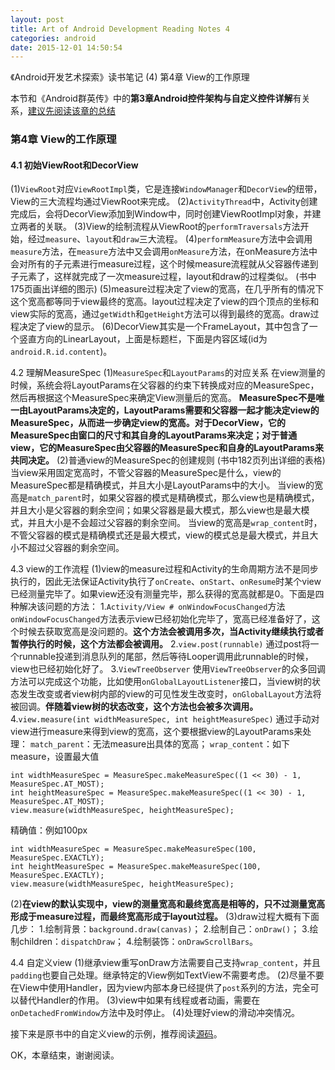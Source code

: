 ```yaml
---
layout: post
title: Art of Android Development Reading Notes 4
categories: android
date: 2015-12-01 14:50:54
---
```

《Android开发艺术探索》读书笔记 (4) 第4章 View的工作原理 <!--more-->

本节和《Android群英传》中的**第3章Android控件架构与自定义控件详解**有关系，[建议先阅读该章的总结](/blog/2015/11/26/Android-Heros-Reading-Notes-2/)

### 第4章 View的工作原理
#### 4.1 初始ViewRoot和DecorView
(1)`ViewRoot`对应`ViewRootImpl`类，它是连接`WindowManager`和`DecorView`的纽带，View的三大流程均通过ViewRoot来完成。
(2)`ActivityThread`中，Activity创建完成后，会将DecorView添加到Window中，同时创建ViewRootImpl对象，并建立两者的关联。
(3)View的绘制流程从ViewRoot的`performTraversals`方法开始，经过`measure`、`layout`和`draw`三大流程。
(4)`performMeasure`方法中会调用`measure`方法，在`measure`方法中又会调用`onMeasure`方法，在onMeasure方法中会对所有的子元素进行measure过程，这个时候measure流程就从父容器传递到子元素了，这样就完成了一次measure过程，layout和draw的过程类似。 (书中175页画出详细的图示)
(5)measure过程决定了view的宽高，在几乎所有的情况下这个宽高都等同于view最终的宽高。layout过程决定了view的四个顶点的坐标和view实际的宽高，通过`getWidth`和`getHeight`方法可以得到最终的宽高。draw过程决定了view的显示。
(6)DecorView其实是一个FrameLayout，其中包含了一个竖直方向的LinearLayout，上面是标题栏，下面是内容区域(id为`android.R.id.content`)。

4.2 理解MeasureSpec
(1)`MeasureSpec`和`LayoutParams`的对应关系
在view测量的时候，系统会将LayoutParams在父容器的约束下转换成对应的MeasureSpec，然后再根据这个MeasureSpec来确定View测量后的宽高。
**MeasureSpec不是唯一由LayoutParams决定的，LayoutParams需要和父容器一起才能决定view的MeasureSpec，从而进一步确定view的宽高。对于DecorView，它的MeasureSpec由窗口的尺寸和其自身的LayoutParams来决定；对于普通view，它的MeasureSpec由父容器的MeasureSpec和自身的LayoutParams来共同决定。**
(2)普通view的MeasureSpec的创建规则 (书中182页列出详细的表格)
当view采用固定宽高时，不管父容器的MeasureSpec是什么，view的MeasureSpec都是精确模式，并且大小是LayoutParams中的大小。
当view的宽高是`match_parent`时，如果父容器的模式是精确模式，那么view也是精确模式，并且大小是父容器的剩余空间；如果父容器是最大模式，那么view也是最大模式，并且大小是不会超过父容器的剩余空间。
当view的宽高是`wrap_content`时，不管父容器的模式是精确模式还是最大模式，view的模式总是最大模式，并且大小不超过父容器的剩余空间。

4.3 view的工作流程
(1)view的measure过程和Activity的生命周期方法不是同步执行的，因此无法保证Activity执行了`onCreate`、`onStart`、`onResume`时某个view已经测量完毕了。如果view还没有测量完毕，那么获得的宽高就都是0。下面是四种解决该问题的方法：
1.`Activity/View # onWindowFocusChanged`方法
`onWindowFocusChanged`方法表示view已经初始化完毕了，宽高已经准备好了，这个时候去获取宽高是没问题的。**这个方法会被调用多次，当Activity继续执行或者暂停执行的时候，这个方法都会被调用。**
2.`view.post(runnable)`
通过post将一个runnable投递到消息队列的尾部，然后等待Looper调用此runnable的时候，view也已经初始化好了。
3.`ViewTreeObserver`
使用`ViewTreeObserver`的众多回调方法可以完成这个功能，比如使用`onGlobalLayoutListener`接口，当view树的状态发生改变或者view树内部的view的可见性发生改变时，`onGlobalLayout`方法将被回调。**伴随着view树的状态改变，这个方法也会被多次调用。**
4.`view.measure(int widthMeasureSpec, int heightMeasureSpec)`
通过手动对view进行measure来得到view的宽高，这个要根据view的LayoutParams来处理：
`match_parent`：无法measure出具体的宽高；
`wrap_content`：如下measure，设置最大值
```
int widthMeasureSpec = MeasureSpec.makeMeasureSpec((1 << 30) - 1, MeasureSpec.AT_MOST);
int heightMeasureSpec = MeasureSpec.makeMeasureSpec((1 << 30) - 1, MeasureSpec.AT_MOST);
view.measure(widthMeasureSpec, heightMeasureSpec);
```
精确值：例如100px
```
int widthMeasureSpec = MeasureSpec.makeMeasureSpec(100, MeasureSpec.EXACTLY);
int heightMeasureSpec = MeasureSpec.makeMeasureSpec(100, MeasureSpec.EXACTLY);
view.measure(widthMeasureSpec, heightMeasureSpec);
```
(2)**在view的默认实现中，view的测量宽高和最终宽高是相等的，只不过测量宽高形成于measure过程，而最终宽高形成于layout过程。**
(3)draw过程大概有下面几步：
1.绘制背景：`background.draw(canvas)`；
2.绘制自己：`onDraw()`；
3.绘制children：`dispatchDraw`；
4.绘制装饰：`onDrawScrollBars`。

4.4 自定义view
(1)继承view重写onDraw方法需要自己支持`wrap_content`，并且`padding`也要自己处理。继承特定的View例如TextView不需要考虑。
(2)尽量不要在View中使用Handler，因为view内部本身已经提供了`post`系列的方法，完全可以替代Handler的作用。
(3)view中如果有线程或者动画，需要在`onDetachedFromWindow`方法中及时停止。
(4)处理好view的滑动冲突情况。

接下来是原书中的自定义view的示例，推荐阅读[源码](https://github.com/singwhatiwanna/android-art-res/blob/master/Chapter_4/src/com/ryg/chapter_4/ui/CircleView.java)。

OK，本章结束，谢谢阅读。


